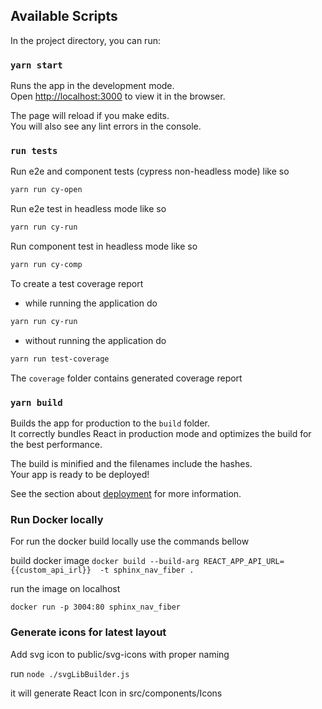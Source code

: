 ## Available Scripts

In the project directory, you can run:

### `yarn start`

Runs the app in the development mode.\
Open [http://localhost:3000](http://localhost:3000) to view it in the browser.

The page will reload if you make edits.\
You will also see any lint errors in the console.

### `run tests`

Run e2e and component tests (cypress non-headless mode) like so

```bash
yarn run cy-open
```

Run e2e test in headless mode like so

```bash
yarn run cy-run
```

Run component test in headless mode like so

```bash
yarn run cy-comp
```

To create a test coverage report

- while running the application do

```bash
yarn run cy-run
```

- without running the application do

```bash
yarn run test-coverage
```

The `coverage` folder contains generated coverage report

### `yarn build`

Builds the app for production to the `build` folder.\
It correctly bundles React in production mode and optimizes the build for the best performance.

The build is minified and the filenames include the hashes.\
Your app is ready to be deployed!

See the section about [deployment](https://facebook.github.io/create-react-app/docs/deployment) for more information.

### Run Docker locally

For run the docker build locally use the commands bellow

build docker image
`docker build --build-arg REACT_APP_API_URL={{custom_api_irl}}  -t sphinx_nav_fiber .`

run the image on localhost

`docker run -p 3004:80 sphinx_nav_fiber`

### Generate icons for latest layout

Add svg icon to public/svg-icons with proper naming

run `node ./svgLibBuilder.js`

it will generate React Icon in src/components/Icons
